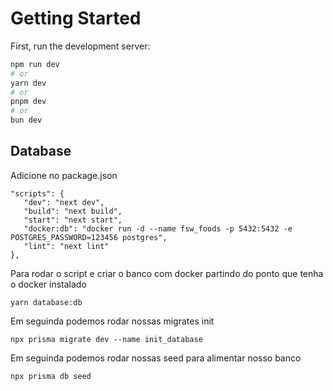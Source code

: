 
# Getting Started

First, run the development server:

```bash
npm run dev
# or
yarn dev
# or
pnpm dev
# or
bun dev
```

## Database

Adicione no package.json 

```
"scripts": {
   "dev": "next dev",
   "build": "next build",
   "start": "next start",
   "docker:db": "docker run -d --name fsw_foods -p 5432:5432 -e POSTGRES_PASSWORD=123456 postgres",
   "lint": "next lint"
},
```

Para rodar o script e criar o banco com docker partindo do ponto que tenha o docker instalado

```
yarn database:db
```
Em seguinda podemos rodar nossas migrates init
```
npx prisma migrate dev --name init_database 
```
Em seguinda podemos rodar nossas seed para alimentar nosso banco
```
npx prisma db seed   
```
